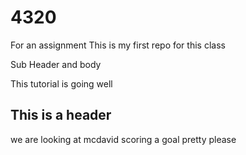 # 4320
For an assignment
This is my first repo for this class

Sub Header and body


This tutorial is going well


## This is a header
we are looking at mcdavid scoring a goal pretty please 